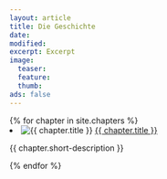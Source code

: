 ```yaml
---
layout: article
title: Die Geschichte
date: 
modified:
excerpt: Excerpt
image:
  teaser:
  feature: 
  thumb:
ads: false
---
```


<div class="tiles">
{% for chapter in site.chapters %}
  <li>
    <img src="{{ chapter.thumbnail-path }}" alt="{{ chapter.title }}"/>
    <a href="{{ chapter.url }}">{{ chapter.title }}</a>
    <p>{{ chapter.short-description }}</p>
  </li>
{% endfor %}
</div><!-- /.tiles -->
